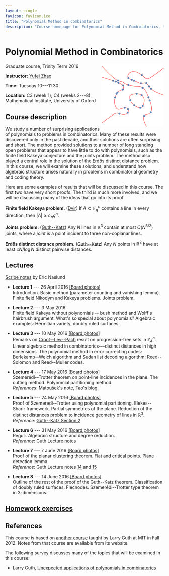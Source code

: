 ```yaml
---
layout: single
favicon: favicon.ico
title: "Polynomial Method in Combinatorics"
description: "Course homepage for Polynomial Method in Combinatorics, taught by Yufei Zhao in Trinity Term 2016 at Oxford"
---
```


Polynomial Method in Combinatorics
==================================

<img src="logo.svg" height="200" width="200" style="float:right"
 title="A minimum degree polynomial curve passing through 35 points"
 alt="logo">
Graduate course, Trinity Term 2016

**Instructor:** [Yufei Zhao](http://yufeizhao.com)

**Time:** Tuesday 10---11.30

**Location:** C3 (week 1), C4 (weeks 2---8)<br>
Mathematical Institute, University of Oxford

## Course description

We study a number of surprising applications of polynomials to problems in combinatorics. Many of these results were discovered only in the past decade, and their solutions are often surprising and short. The method provided solutions to a number of long standing open problems that appear to have little to do with polynomials, such as the finite field Kakeya conjecture and the joints problem. The method also played a central role in the solution of the Erdős distinct distance problem. In this course, we will examine these solutions, and understand how algebraic structure arises naturally in problems in combinatorial geometry and coding theory.

Here are some examples of results that will be discussed in this course. The first two have very short proofs. The third is much more involved, and we will be discussing many of the ideas that go into its proof.

**Finite field Kakeya problem.** ([Dvir](http://arxiv.org/abs/0803.2336))
If $A \subset \mathbb{F}_q^n$ contains a line in every direction, then $|A| \ge c_n q^n$.

**Joints problem.** ([Guth--Katz](http://arxiv.org/abs/0812.1043))
Any $N$ lines in $\mathbb{R}^3$ contain at most $O(N^{3/2})$ joints, where a _joint_ is a point incident to three non-coplanar lines.

**Erdős distinct distance problem.** ([Guth--Katz](http://arxiv.org/abs/1011.4105))
Any $N$ points in $\mathbb{R}^2$ have at least $c N/\log N$ distinct pairwise distances.

## Lectures

[Scribe notes](scribe.pdf) by Eric Naslund

- **Lecture 1** --- 26 April 2016 [[Board photos]](lec1board.pdf)  
  Introduction. Basic method (parameter counting and vanishing lemma). Finite field Nikodym and Kakeya problems. Joints problem.

- **Lecture 2** --- 3 May 2016  
  Finite field Kakeya without polynomials -- bush method and Wolff's hairbrush argument. What's so special about polynomials? Algebraic examples: Hermitian variety, doubly ruled surfaces.

- **Lecture 3** --- 10 May 2016 [[Board photos]](lec3board.pdf)  
  Remarks on [Croot--Lev--Pach](https://arxiv.org/abs/1605.01506) result on progression-free sets in $\mathbb{Z}_4^n$. Linear algebraic method in combinatorics---distinct distances in high dimensions. The polynomial method in error correcting codes: Berlekamp--Welch algorithm and Sudan list decoding algorithm; Reed--Solomon and Reed--Muller codes.

- **Lecture 4** --- 17 May 2016 [[Board photos]](lec4board.pdf)  
  Szemerédi--Trotter theorem on point-line incidences in the plane. The cutting method. Polynomial partitioning method.  
  _References_: [Matoušek's note](matousek-szt-poly.pdf), [Tao's blog](https://terrytao.wordpress.com/2011/02/18/the-szemeredi-trotter-theorem-via-the-polynomial-ham-sandwich-theorem/).

- **Lecture 5** --- 24 May 2016 [[Board photos]](lec5board.pdf)  
  Proof of Szemerédi--Trotter using polynomial partitioning. Elekes--Sharir framework. Partial symmetries of the plane. Reduction of the distinct distances problem to incidence geometry of lines in $\mathbb{R}^3$.  
  _Reference_:  [Guth--Katz Section 2](https://dx.doi.org/10.4007/annals.2015.181.1.2)

- **Lecture 6** --- 31 May 2016 [[Board photos]](lec6board.pdf)  
  Reguli. Algebraic structure and degree reduction.  
  _Reference_:  [Guth Lecture notes](http://math.mit.edu/~lguth/PolyMethod/lect12.pdf)

- **Lecture 7** --- 7 June 2016 [[Board photos]](lec7board.pdf)  
  Proof of the planar clustering theorem. Flat and critical points. Plane detection lemma.  
  _Reference_:  Guth Lecture notes [14](http://math.mit.edu/~lguth/PolyMethod/lect14.pdf) and [15](http://math.mit.edu/~lguth/PolyMethod/lect14.pdf)


- **Lecture 8** --- 14 June 2016 [[Board photos]](lec8board.pdf)  
  Outline of the rest of the proof of the Guth--Katz theorem. Classification of doubly ruled surfaces. Flecnodes. Szemerédi--Trotter type theorem in 3-dimensions.


## [Homework exercises](exercises.pdf)

## References

This course is based on [another course](http://math.mit.edu/~lguth/PolynomialMethod.html) taught by Larry Guth at MIT in Fall 2012\. Notes from that course are available from its website.

The following survey discusses many of the topics that will be examined in this course:

- Larry Guth, [Unexpected applications of polynomials in combinatorics](http://math.mit.edu/~lguth/Exposition/erdossurvey.pdf)
